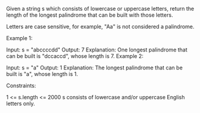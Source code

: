 Given a string s which consists of lowercase or uppercase letters, return the length of the longest palindrome that can be built with those letters.

Letters are case sensitive, for example, "Aa" is not considered a palindrome.



Example 1:

Input: s = "abccccdd"
Output: 7
Explanation: One longest palindrome that can be built is "dccaccd", whose length is 7.
Example 2:

Input: s = "a"
Output: 1
Explanation: The longest palindrome that can be built is "a", whose length is 1.


Constraints:

1 <= s.length <= 2000
s consists of lowercase and/or uppercase English letters only.